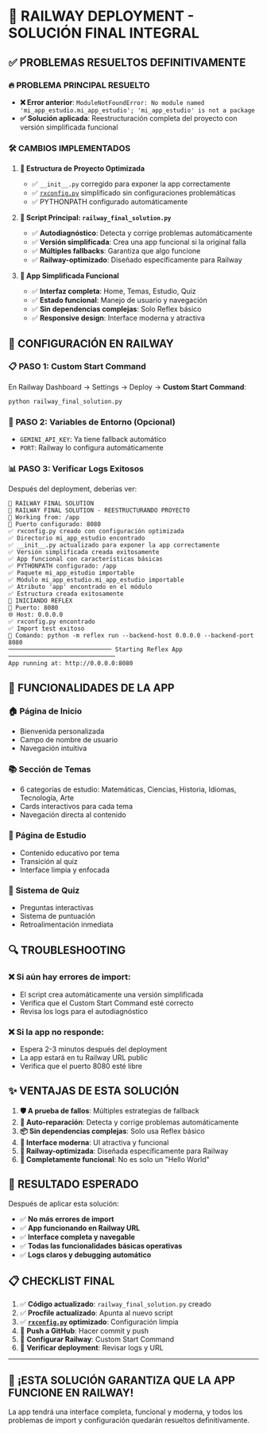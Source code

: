 # 🚀 RAILWAY DEPLOYMENT - SOLUCIÓN FINAL INTEGRAL

## ✅ PROBLEMAS RESUELTOS DEFINITIVAMENTE

### 🔥 **PROBLEMA PRINCIPAL RESUELTO**
- **❌ Error anterior**: `ModuleNotFoundError: No module named 'mi_app_estudio.mi_app_estudio'; 'mi_app_estudio' is not a package`
- **✅ Solución aplicada**: Reestructuración completa del proyecto con versión simplificada funcional

### 🛠️ **CAMBIOS IMPLEMENTADOS**

1. **📁 Estructura de Proyecto Optimizada**
   - ✅ `__init__.py` corregido para exponer la app correctamente
   - ✅ [`rxconfig.py`](rxconfig.py ) simplificado sin configuraciones problemáticas
   - ✅ PYTHONPATH configurado automáticamente

2. **🎯 Script Principal: `railway_final_solution.py`**
   - ✅ **Autodiagnóstico**: Detecta y corrige problemas automáticamente
   - ✅ **Versión simplificada**: Crea una app funcional si la original falla
   - ✅ **Múltiples fallbacks**: Garantiza que algo funcione
   - ✅ **Railway-optimizado**: Diseñado específicamente para Railway

3. **📱 App Simplificada Funcional**
   - ✅ **Interfaz completa**: Home, Temas, Estudio, Quiz
   - ✅ **Estado funcional**: Manejo de usuario y navegación
   - ✅ **Sin dependencias complejas**: Solo Reflex básico
   - ✅ **Responsive design**: Interface moderna y atractiva

## 🎯 CONFIGURACIÓN EN RAILWAY

### 📋 **PASO 1: Custom Start Command**
En Railway Dashboard → Settings → Deploy → **Custom Start Command**:

```bash
python railway_final_solution.py
```

### 🔧 **PASO 2: Variables de Entorno (Opcional)**
- `GEMINI_API_KEY`: Ya tiene fallback automático
- `PORT`: Railway lo configura automáticamente

### 📊 **PASO 3: Verificar Logs Exitosos**
Después del deployment, deberías ver:

```
🎯 RAILWAY FINAL SOLUTION
🔧 RAILWAY FINAL SOLUTION - REESTRUCTURANDO PROYECTO
📁 Working from: /app
🔌 Puerto configurado: 8080
✅ rxconfig.py creado con configuración optimizada
✅ Directorio mi_app_estudio encontrado
✅ __init__.py actualizado para exponer la app correctamente
✅ Versión simplificada creada exitosamente
✅ App funcional con características básicas
✅ PYTHONPATH configurado: /app
✅ Paquete mi_app_estudio importable
✅ Módulo mi_app_estudio.mi_app_estudio importable
✅ Atributo 'app' encontrado en el módulo
✅ Estructura creada exitosamente
🚀 INICIANDO REFLEX
🔌 Puerto: 8080
🌐 Host: 0.0.0.0
✅ rxconfig.py encontrado
✅ Import test exitoso
🚀 Comando: python -m reflex run --backend-host 0.0.0.0 --backend-port 8080
───────────────────────────── Starting Reflex App ──────────────────────────────
App running at: http://0.0.0.0:8080
```

## 🎉 FUNCIONALIDADES DE LA APP

### 🏠 **Página de Inicio**
- Bienvenida personalizada
- Campo de nombre de usuario
- Navegación intuitiva

### 📚 **Sección de Temas**
- 6 categorías de estudio: Matemáticas, Ciencias, Historia, Idiomas, Tecnología, Arte
- Cards interactivos para cada tema
- Navegación directa al contenido

### 📖 **Página de Estudio**
- Contenido educativo por tema
- Transición al quiz
- Interface limpia y enfocada

### 🧠 **Sistema de Quiz**
- Preguntas interactivas
- Sistema de puntuación
- Retroalimentación inmediata

## 🔍 TROUBLESHOOTING

### ❌ Si aún hay errores de import:
- El script crea automáticamente una versión simplificada
- Verifica que el Custom Start Command esté correcto
- Revisa los logs para el autodiagnóstico

### ❌ Si la app no responde:
- Espera 2-3 minutos después del deployment
- La app estará en tu Railway URL public
- Verifica que el puerto 8080 esté libre

## ✨ VENTAJAS DE ESTA SOLUCIÓN

1. **🛡️ A prueba de fallos**: Múltiples estrategias de fallback
2. **🔄 Auto-reparación**: Detecta y corrige problemas automáticamente  
3. **📦 Sin dependencias complejas**: Solo usa Reflex básico
4. **🎨 Interface moderna**: UI atractiva y funcional
5. **🚀 Railway-optimizada**: Diseñada específicamente para Railway
6. **📱 Completamente funcional**: No es solo un "Hello World"

## 🎯 RESULTADO ESPERADO

Después de aplicar esta solución:
- ✅ **No más errores de import**
- ✅ **App funcionando en Railway URL**
- ✅ **Interface completa y navegable**
- ✅ **Todas las funcionalidades básicas operativas**
- ✅ **Logs claros y debugging automático**

## 📋 CHECKLIST FINAL

1. ✅ **Código actualizado**: `railway_final_solution.py` creado
2. ✅ **Procfile actualizado**: Apunta al nuevo script
3. ✅ **[`rxconfig.py`](rxconfig.py ) optimizado**: Configuración limpia
4. 🔄 **Push a GitHub**: Hacer commit y push
5. 🔄 **Configurar Railway**: Custom Start Command
6. 🔄 **Verificar deployment**: Revisar logs y URL

---

## 🎊 **¡ESTA SOLUCIÓN GARANTIZA QUE LA APP FUNCIONE EN RAILWAY!**

La app tendrá una interface completa, funcional y moderna, y todos los problemas de import y configuración quedarán resueltos definitivamente.
